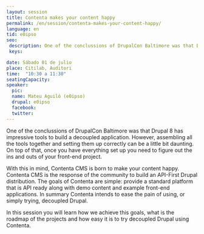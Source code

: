 ```yaml
---
layout: session
title: Contenta makes your content happy
permalink: /en/session/contenta-makes-your-content-happy/
language: en
tid: e0ipso
seo:
 description: One of the conclussions of DrupalCon Baltimore was that Drupal 8 has impressive tools to build a decoupled application.
 keys:

date: Sábado 01 de julio
place: Citilab, Auditori
time:  "10:30 a 11:30"
seatingCapacity:
speaker:
  pic:
  name: Mateu Aguiló (e0ipso)
  drupal: e0ipso
  facebook:
  twitter:
---
```

One of the conclussions of DrupalCon Baltimore was that Drupal 8 has impressive tools to build a decoupled application. However, assembling all the tools together and setting them up correctly can be a little bit daunting. On top of that, once you have everything set up you need to figure out the ins and outs of your front-end project.

With this in mind, Contenta CMS is born to make your content happy. Contenta CMS is the response of the community to build an API-First Drupal distribution. The goals of Contenta are simple: provide a standard platform that is API ready along with demo content and example front-end applications. In summary Contenta intends to ease the pain of using, or simply trying, decoupled Drupal.

In this session you will learn how we achieve this goals, what is the roadmap of the projects and how easy it is to try decoupled Drupal using Contenta.
